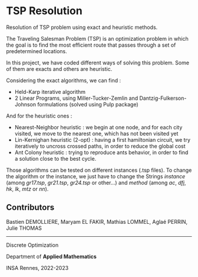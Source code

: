 # TSP Resolution
Resolution of TSP problem using exact and heuristic methods.

The Traveling Salesman Problem (TSP) is an optimization problem in which the goal is to find the most efficient route that passes through a set of predetermined locations.

In this project, we have coded different ways of solving this problem. Some of them are exacts and others are heuristic.

Considering the exact algorithms, we can find : 
- Held-Karp iterative algorithm
- 2 Linear Programs, using Miller-Tucker-Zemlin and Dantzig-Fulkerson-Johnson formulations (solved using Pulp package) 
  
And for the heuristic ones : 
- Nearest-Neighbor heuristic : we begin at one node, and for each city visited, we move to the nearest one, which has not been visited yet
- Lin-Kernighan heuristic (2-opt) : having a first hamiltonian circuit, we try iteratively to uncross crossed paths, in order to reduce the global cost
- Ant Colony heuristic : trying to reproduce ants behavior, in order to find a solution close to the best cycle.

Those algorithms can be tested on different instances (.tsp files). To change the algorithm or the instance, we just have to change the Strings *instance* (among *gr17.tsp*, *gr21.tsp*, *gr24.tsp* or other...) and *method* (among *ac*, *dfj*, *hk*, *lk*, *mtz* or *nn*).

## Contributors
Bastien DEMOLLIERE, Maryam EL FAKIR, Mathias LOMMEL, Aglaé PERRIN, Julie THOMAS 

---------------------------------------
Discrete Optimization

Department of __Applied Mathematics__

INSA Rennes, 2022-2023
